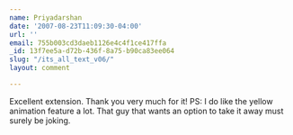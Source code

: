```yaml
---
name: Priyadarshan
date: '2007-08-23T11:09:30-04:00'
url: ''
email: 755b003cd3daeb1126e4c4f1ce417ffa
_id: 13f7ee5a-d72b-436f-8a75-b90ca83ee064
slug: "/its_all_text_v06/"
layout: comment

---
```


Excellent extension. Thank you very much for it!
PS: I do like the yellow animation feature a lot. That guy that wants an option to take it away must surely be joking.

